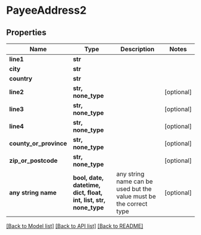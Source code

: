# PayeeAddress2


## Properties
Name | Type | Description | Notes
------------ | ------------- | ------------- | -------------
**line1** | **str** |  | 
**city** | **str** |  | 
**country** | **str** |  | 
**line2** | **str, none_type** |  | [optional] 
**line3** | **str, none_type** |  | [optional] 
**line4** | **str, none_type** |  | [optional] 
**county_or_province** | **str, none_type** |  | [optional] 
**zip_or_postcode** | **str, none_type** |  | [optional] 
**any string name** | **bool, date, datetime, dict, float, int, list, str, none_type** | any string name can be used but the value must be the correct type | [optional]

[[Back to Model list]](../README.md#documentation-for-models) [[Back to API list]](../README.md#documentation-for-api-endpoints) [[Back to README]](../README.md)


